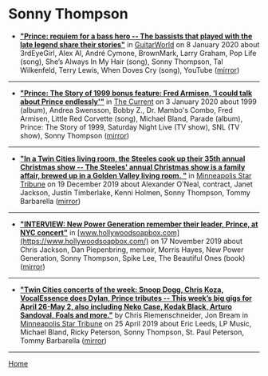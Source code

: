 # Sonny Thompson

 - [**"Prince: requiem for a bass hero -- The bassists that played with the late legend share their stories"**](https://www.guitarworld.com/features/prince-requiem-for-a-bass-hero) in [GuitarWorld](https://www.guitarworld.com/) on 8 January 2020 about 3rdEyeGirl, Alex Al, André Cymone, BrownMark, Larry Graham, Pop Life (song), She’s Always In My Hair (song), Sonny Thompson, Tal Wilkenfeld, Terry Lewis, When Doves Cry (song), YouTube ([mirror](https://web.archive.org/web/*/https://www.guitarworld.com/features/prince-requiem-for-a-bass-hero))

----

 - [**"Prince: The Story of 1999 bonus feature: Fred Armisen, 'I could talk about Prince endlessly'"**](https://www.thecurrent.org/feature/2020/01/03/prince-the-story-of-1999-bonus-feature-fred-armisen-interview) in [The Current](https://www.thecurrent.org/) on 3 January 2020 about 1999 (album), Andrea Swensson, Bobby Z., Dr. Mambo's Combo, Fred Armisen, Little Red Corvette (song), Michael Bland, Parade (album), Prince: The Story of 1999, Saturday Night Live (TV show), SNL (TV show), Sonny Thompson ([mirror](https://web.archive.org/web/*/https://www.thecurrent.org/feature/2020/01/03/prince-the-story-of-1999-bonus-feature-fred-armisen-interview))

----

 - [**"In a Twin Cities living room, the Steeles cook up their 35th annual Christmas show -- The Steeles' annual Christmas show is a family affair, brewed up in a Golden Valley living room. "**](http://www.startribune.com/in-a-twin-cities-living-room-the-steeles-cook-up-their-35th-annual-christmas-show/566344542/) in [Minneapolis Star Tribune](http://www.startribune.com/) on 19 December 2019 about Alexander O’Neal, contract, Janet Jackson, Justin Timberlake, Kenni Holmen, Sonny Thompson, Tommy Barbarella ([mirror](https://web.archive.org/web/*/http://www.startribune.com/in-a-twin-cities-living-room-the-steeles-cook-up-their-35th-annual-christmas-show/566344542/))

----

 - [**"INTERVIEW: New Power Generation remember their leader, Prince, at NYC concert"**](https://www.hollywoodsoapbox.com/interview-new-power-generation-remember-their-leader-prince-at-nyc-concert/) in [www.hollywoodsoapbox.com](https://www.hollywoodsoapbox.com/) on 17 November 2019 about Chris Jackson, Dan Piepenbring, memoir, Morris Hayes, New Power Generation, Sonny Thompson, Spike Lee, The Beautiful Ones (book) ([mirror](https://web.archive.org/web/*/https://www.hollywoodsoapbox.com/interview-new-power-generation-remember-their-leader-prince-at-nyc-concert/))

----

 - [**"Twin Cities concerts of the week: Snoop Dogg, Chris Koza, VocalEssence does Dylan, Prince tributes -- This week’s big gigs for April 26-May 2, also including Neko Case, Kodak Black, Arturo Sandoval, Foals and more."**](http://www.startribune.com/twin-cities-concerts-of-the-week-snoop-dogg-chris-koza-vocalessence-does-dylan-prince-tributes/509061512/) by Chris Riemenschneider, Jon Bream in [Minneapolis Star Tribune](http://www.startribune.com/) on 25 April 2019 about Eric Leeds, LP Music, Michael Bland, Ricky Peterson, Sonny Thompson, St. Paul Peterson, Tommy Barbarella ([mirror](https://web.archive.org/web/*/http://www.startribune.com/twin-cities-concerts-of-the-week-snoop-dogg-chris-koza-vocalessence-does-dylan-prince-tributes/509061512/))

----

[Home](../)
